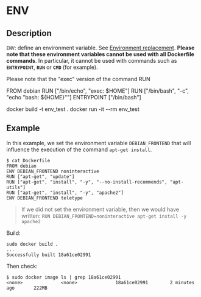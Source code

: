 
# ENV

## Description

`ENV`: define an environment variable. See [Environment replacement](https://docs.docker.com/engine/reference/builder/#Environment%20replacement). **Please note that these environment variables cannot be used with all Dockerfile commands**. In particular, it cannot be used with commands such as **`ENTRYPOINT`**, **`RUN`** or **`CMD`** (for example).

Please note that the "exec" version of the command RUN 

FROM debian
RUN ["/bin/echo", "exec: $HOME"]
RUN ["/bin/bash", "-c", "echo \"bash: ${HOME}\""]
ENTRYPOINT ["/bin/bash"]

docker build -t env_test .
docker run -it --rm  env_test


## Example

In this example, we set the environment variable `DEBIAN_FRONTEND` that will influence the execution of the command `apt-get install`.

    $ cat Dockerfile 
    FROM debian
    ENV DEBIAN_FRONTEND noninteractive
    RUN ["apt-get", "update"]
    RUN ["apt-get", "install", "-y", "--no-install-recommends", "apt-utils"]
    RUN ["apt-get", "install", "-y", "apache2"]
    ENV DEBIAN_FRONTEND teletype

> If we did not set the environment variable, then we would have written: `RUN DEBIAN_FRONTEND=noninteractive apt-get install -y apache2`

Build:

    sudo docker build .
    ...
    Successfully built 18a61ce02991

Then check:

    $ sudo docker image ls | grep 18a61ce02991
    <none>              <none>              18a61ce02991        2 minutes ago       222MB


